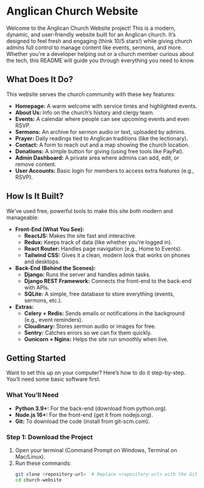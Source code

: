 # Anglican Church Website
Welcome to the Anglican Church Website project! This is a modern, dynamic, and user-friendly website built for an Anglican church. It’s designed to feel fresh and engaging (think 10/5 stars!) while giving church admins full control to manage content like events, sermons, and more. Whether you're a developer helping out or a church member curious about the tech, this README will guide you through everything you need to know.

## What Does It Do?
This website serves the church community with these key features:
- **Homepage:** A warm welcome with service times and highlighted events.
- **About Us:** Info on the church’s history and clergy team.
- **Events:** A calendar where people can see upcoming events and even RSVP.
- **Sermons:** An archive for sermon audio or text, uploaded by admins.
- **Prayer:** Daily readings tied to Anglican traditions (like the lectionary).
- **Contact:** A form to reach out and a map showing the church location.
- **Donations:** A simple button for giving (using free tools like PayPal).
- **Admin Dashboard:** A private area where admins can add, edit, or remove content.
- **User Accounts:** Basic login for members to access extra features (e.g., RSVP).

## How Is It Built?
We’ve used free, powerful tools to make this site both modern and manageable:
- **Front-End (What You See):**
  - **ReactJS:** Makes the site fast and interactive.
  - **Redux:** Keeps track of data (like whether you’re logged in).
  - **React Router:** Handles page navigation (e.g., Home to Events).
  - **Tailwind CSS:** Gives it a clean, modern look that works on phones and desktops.
- **Back-End (Behind the Scenes):**
  - **Django:** Runs the server and handles admin tasks.
  - **Django REST Framework:** Connects the front-end to the back-end with APIs.
  - **SQLite:** A simple, free database to store everything (events, sermons, etc.).
- **Extras:**
  - **Celery + Redis:** Sends emails or notifications in the background (e.g., event reminders).
  - **Cloudinary:** Stores sermon audio or images for free.
  - **Sentry:** Catches errors so we can fix them quickly.
  - **Gunicorn + Nginx:** Helps the site run smoothly when live.

## Getting Started
Want to set this up on your computer? Here’s how to do it step-by-step. You’ll need some basic software first.

### What You’ll Need
- **Python 3.9+:** For the back-end (download from python.org).
- **Node.js 16+:** For the front-end (get it from nodejs.org).
- **Git:** To download the code (install from git-scm.com).

### Step 1: Download the Project
1. Open your terminal (Command Prompt on Windows, Terminal on Mac/Linux).
2. Run these commands:
   ```bash
   git clone <repository-url>  # Replace <repository-url> with the GitHub link
   cd church-website
